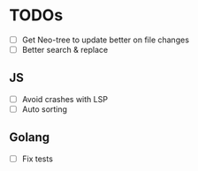 # TODOs

- [ ] Get Neo-tree to update better on file changes
- [ ] Better search & replace 

## JS
- [ ] Avoid crashes with LSP
- [ ] Auto sorting

## Golang
- [ ] Fix tests 
